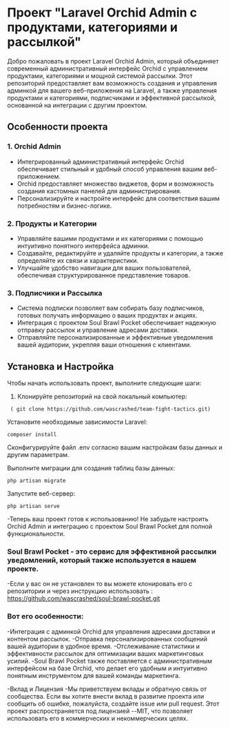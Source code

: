 # Проект "Laravel Orchid Admin с продуктами, категориями и рассылкой"

Добро пожаловать в проект Laravel Orchid Admin, который объединяет современный административный интерфейс Orchid с управлением продуктами, категориями и мощной системой рассылки. Этот репозиторий предоставляет вам возможность создания и управления админкой для вашего веб-приложения на Laravel, а также управления продуктами и категориями, подписчиками и эффективной рассылкой, основанной на интеграции с другим проектом.

## Особенности проекта

### 1. Orchid Admin

- Интегрированный административный интерфейс Orchid обеспечивает стильный и удобный способ управления вашим веб-приложением.
- Orchid предоставляет множество виджетов, форм и возможность создания кастомных панелей для администрирования.
- Персонализируйте и настройте интерфейс для соответствия вашим потребностям и бизнес-логике.

### 2. Продукты и Категории

- Управляйте вашими продуктами и их категориями с помощью интуитивно понятного интерфейса админки.
- Создавайте, редактируйте и удаляйте продукты и категории, а также определяйте их связи и характеристики.
- Улучшайте удобство навигации для ваших пользователей, обеспечивая структурированное представление товаров.

### 3. Подписчики и Рассылка

- Система подписки позволяет вам собирать базу подписчиков, готовых получать информацию о ваших продуктах и акциях.
- Интеграция с проектом Soul Brawl Pocket обеспечивает надежную отправку рассылок и управление адресами доставки.
- Отправляйте персонализированные и эффективные уведомления вашей аудитории, укрепляя ваши отношения с клиентами.

## Установка и Настройка

Чтобы начать использовать проект, выполните следующие шаги:

1. Клонируйте репозиторий на свой локальный компьютер:

``` 
 ( git clone https://github.com/wascrashed/team-fight-tactics.git)
```
Установите необходимые зависимости Laravel:
```
composer install
```
Сконфигурируйте файл .env согласно вашим настройкам базы данных и другим параметрам.

Выполните миграции для создания таблиц базы данных:
```
php artisan migrate
```
Запустите веб-сервер:
```
php artisan serve
```
-Теперь ваш проект готов к использованию! Не забудьте настроить Orchid Admin и интеграцию с проектом Soul Brawl Pocket для полной функциональности.
 
### Soul Brawl Pocket - это сервис для эффективной рассылки уведомлений, который также используется в нашем проекте.
-Если у вас он не установлен то вы можете клонировать его с репозитории и через инструкцию использовать : https://github.com/wascrashed/soul-brawl-pocket.git
### Вот его особенности:
-Интеграция с админкой Orchid для управления адресами доставки и контентом рассылок.
-Отправка персонализированных сообщений вашей аудитории в удобное время.
-Отслеживание статистики и эффективности рассылок для оптимизации ваших маркетинговых усилий.
-Soul Brawl Pocket также поставляется с административным интерфейсом на базе Orchid, что делает его удобным и интуитивно понятным инструментом для вашей команды маркетинга.

-Вклад и Лицензия
-Мы приветствуем вклады и обратную связь от сообщества. Если вы хотите внести вклад в развитие проекта или сообщить об ошибке, пожалуйста, создайте issue или pull request. Этот проект распространяется под лицензией --MIT, что позволяет использовать его в коммерческих и некоммерческих целях.
